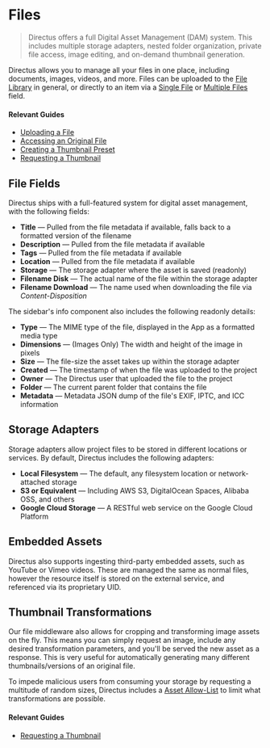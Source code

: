 # Files

> Directus offers a full Digital Asset Management (DAM) system. This includes multiple storage adapters, nested folder organization, private file access, image editing, and on-demand thumbnail generation.

Directus allows you to manage all your files in one place, including documents, images, videos, and more. Files can be
uploaded to the [File Library](/concepts/application/#file-library) in general, or directly to an item via a
[Single File](/guides/field-types/single-file) or [Multiple Files](/guides/field-types/multiple-files) field.

#### Relevant Guides

- [Uploading a File](/guides/files/#uploading-a-file)
- [Accessing an Original File](/guides/files/#accessing-an-original-file)
- [Creating a Thumbnail Preset](/guides/files/#creating-a-thumbnail-preset)
- [Requesting a Thumbnail](/guides/files/#requesting-a-thumbnail)

## File Fields

Directus ships with a full-featured system for digital asset management, with the following fields:

- **Title** — Pulled from the file metadata if available, falls back to a formatted version of the filename
- **Description** — Pulled from the file metadata if available
- **Tags** — Pulled from the file metadata if available
- **Location** — Pulled from the file metadata if available
- **Storage** — The storage adapter where the asset is saved (readonly)
- **Filename Disk** — The actual name of the file within the storage adapter
- **Filename Download** — The name used when downloading the file via _Content-Disposition_

The sidebar's info component also includes the following readonly details:

- **Type** — The MIME type of the file, displayed in the App as a formatted media type
- **Dimensions** — (Images Only) The width and height of the image in pixels
- **Size** — The file-size the asset takes up within the storage adapter
- **Created** — The timestamp of when the file was uploaded to the project
- **Owner** — The Directus user that uploaded the file to the project
- **Folder** — The current parent folder that contains the file
- **Metadata** — Metadata JSON dump of the file's EXIF, IPTC, and ICC information

## Storage Adapters

Storage adapters allow project files to be stored in different locations or services. By default, Directus includes the
following adapters:

- **Local Filesystem** — The default, any filesystem location or network-attached storage
- **S3 or Equivalent** — Including AWS S3, DigitalOcean Spaces, Alibaba OSS, and others
- **Google Cloud Storage** — A RESTful web service on the Google Cloud Platform

## Embedded Assets

Directus also supports ingesting third-party embedded assets, such as YouTube or Vimeo videos. These are managed the
same as normal files, however the resource itself is stored on the external service, and referenced via its proprietary
UID.

## Thumbnail Transformations

Our file middleware also allows for cropping and transforming image assets on the fly. This means you can simply request
an image, include any desired transformation parameters, and you'll be served the new asset as a response. This is very
useful for automatically generating many different thumbnails/versions of an original file.

To impede malicious users from consuming your storage by requesting a multitude of random sizes, Directus includes a
[Asset Allow-List](/guides/files/#creating-thumbnail-presets) to limit what transformations are possible.

#### Relevant Guides

- [Requesting a Thumbnail](/guides/files/#requesting-a-thumbnail)
